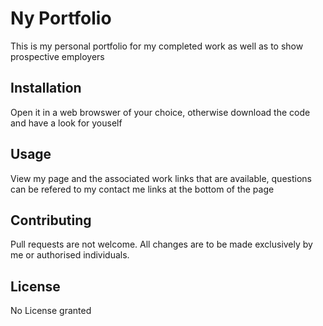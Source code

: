 # Ny Portfolio

This is my personal portfolio for my completed work as well as to show prospective employers

## Installation

Open it in a web browswer of your choice, 
otherwise download the code and have a look for youself

## Usage
View my page and the associated work links that are available, questions can be refered to my contact me links at the bottom of the page


## Contributing
Pull requests are not welcome. All changes are to be made exclusively by me or authorised individuals.


## License
No License granted